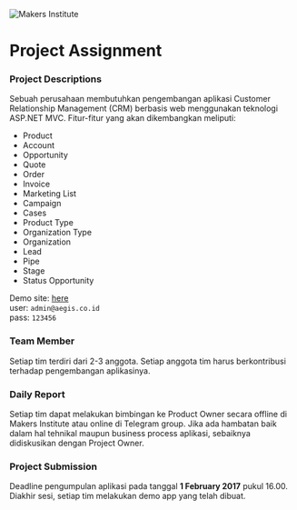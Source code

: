![Makers Institute](https://makersinstitute.id/img/logo-makersinstitute.png)

# Project Assignment

### Project Descriptions
Sebuah perusahaan membutuhkan pengembangan aplikasi Customer Relationship Management (CRM) berbasis web menggunakan teknologi ASP.NET MVC. Fitur-fitur yang akan dikembangkan meliputi:

- Product
- Account
- Opportunity
- Quote
- Order
- Invoice
- Marketing List
- Campaign
- Cases
- Product Type
- Organization Type
- Organization
- Lead
- Pipe
- Stage
- Status Opportunity

Demo site: [here](#)<br>
user: `admin@aegis.co.id`<br>
pass: `123456`

### Team Member
Setiap tim terdiri dari 2-3 anggota. Setiap anggota tim harus berkontribusi terhadap pengembangan aplikasinya.

### Daily Report
Setiap tim dapat melakukan bimbingan ke Product Owner secara offline di Makers Institute atau online di Telegram group. Jika ada hambatan baik dalam hal tehnikal maupun business process aplikasi, sebaiknya didiskusikan dengan Project Owner.

### Project Submission
Deadline pengumpulan aplikasi pada tanggal __1 February 2017__ pukul 16.00. Diakhir sesi, setiap tim melakukan demo app yang telah dibuat. 
